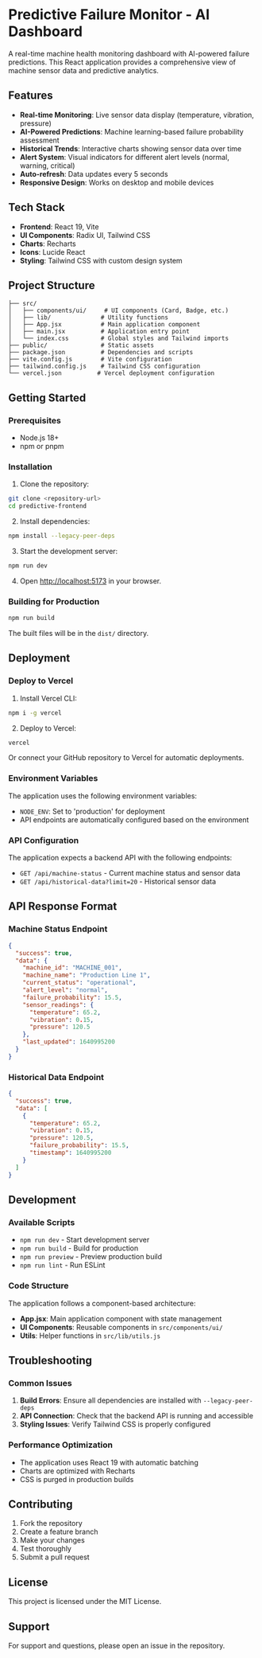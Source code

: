 # Predictive Failure Monitor - AI Dashboard

A real-time machine health monitoring dashboard with AI-powered failure predictions. This React application provides a comprehensive view of machine sensor data and predictive analytics.

## Features

- **Real-time Monitoring**: Live sensor data display (temperature, vibration, pressure)
- **AI-Powered Predictions**: Machine learning-based failure probability assessment
- **Historical Trends**: Interactive charts showing sensor data over time
- **Alert System**: Visual indicators for different alert levels (normal, warning, critical)
- **Auto-refresh**: Data updates every 5 seconds
- **Responsive Design**: Works on desktop and mobile devices

## Tech Stack

- **Frontend**: React 19, Vite
- **UI Components**: Radix UI, Tailwind CSS
- **Charts**: Recharts
- **Icons**: Lucide React
- **Styling**: Tailwind CSS with custom design system

## Project Structure

```
├── src/
│   ├── components/ui/     # UI components (Card, Badge, etc.)
│   ├── lib/              # Utility functions
│   ├── App.jsx           # Main application component
│   ├── main.jsx          # Application entry point
│   └── index.css         # Global styles and Tailwind imports
├── public/               # Static assets
├── package.json          # Dependencies and scripts
├── vite.config.js        # Vite configuration
├── tailwind.config.js    # Tailwind CSS configuration
└── vercel.json          # Vercel deployment configuration
```

## Getting Started

### Prerequisites

- Node.js 18+ 
- npm or pnpm

### Installation

1. Clone the repository:
```bash
git clone <repository-url>
cd predictive-frontend
```

2. Install dependencies:
```bash
npm install --legacy-peer-deps
```

3. Start the development server:
```bash
npm run dev
```

4. Open [http://localhost:5173](http://localhost:5173) in your browser.

### Building for Production

```bash
npm run build
```

The built files will be in the `dist/` directory.

## Deployment

### Deploy to Vercel

1. Install Vercel CLI:
```bash
npm i -g vercel
```

2. Deploy to Vercel:
```bash
vercel
```

Or connect your GitHub repository to Vercel for automatic deployments.

### Environment Variables

The application uses the following environment variables:

- `NODE_ENV`: Set to 'production' for deployment
- API endpoints are automatically configured based on the environment

### API Configuration

The application expects a backend API with the following endpoints:

- `GET /api/machine-status` - Current machine status and sensor data
- `GET /api/historical-data?limit=20` - Historical sensor data

## API Response Format

### Machine Status Endpoint

```json
{
  "success": true,
  "data": {
    "machine_id": "MACHINE_001",
    "machine_name": "Production Line 1",
    "current_status": "operational",
    "alert_level": "normal",
    "failure_probability": 15.5,
    "sensor_readings": {
      "temperature": 65.2,
      "vibration": 0.15,
      "pressure": 120.5
    },
    "last_updated": 1640995200
  }
}
```

### Historical Data Endpoint

```json
{
  "success": true,
  "data": [
    {
      "temperature": 65.2,
      "vibration": 0.15,
      "pressure": 120.5,
      "failure_probability": 15.5,
      "timestamp": 1640995200
    }
  ]
}
```

## Development

### Available Scripts

- `npm run dev` - Start development server
- `npm run build` - Build for production
- `npm run preview` - Preview production build
- `npm run lint` - Run ESLint

### Code Structure

The application follows a component-based architecture:

- **App.jsx**: Main application component with state management
- **UI Components**: Reusable components in `src/components/ui/`
- **Utils**: Helper functions in `src/lib/utils.js`

## Troubleshooting

### Common Issues

1. **Build Errors**: Ensure all dependencies are installed with `--legacy-peer-deps`
2. **API Connection**: Check that the backend API is running and accessible
3. **Styling Issues**: Verify Tailwind CSS is properly configured

### Performance Optimization

- The application uses React 19 with automatic batching
- Charts are optimized with Recharts
- CSS is purged in production builds

## Contributing

1. Fork the repository
2. Create a feature branch
3. Make your changes
4. Test thoroughly
5. Submit a pull request

## License

This project is licensed under the MIT License.

## Support

For support and questions, please open an issue in the repository.


